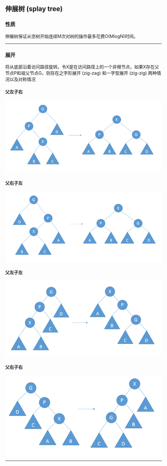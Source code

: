 ## 伸展树 (splay tree)

### 性质
伸展树保证从空树开始连续M次对树的操作最多花费O(MlogN)时间。
***

### 展开
将从底部沿着访问路径旋转。令X是在访问路径上的一个非根节点，如果X存在父节点P和祖父节点G，则存在之字形展开 (zig-zag) 和一字型展开 (zig-zig) 两种情况以及对称情况
#### 父左子右
![左-右旋](images/splay_pleft_xright.png)
#### 父右子左
![右-左旋](images/splay_pright_xleft.png)
#### 父左子左
![left_left](images/splay_pleft_xleft.png)
#### 父右子右
![right_right](images/splay_pright_xright.png)
***
